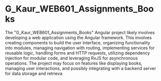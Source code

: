 # G_Kaur_WEB601_Assignments_Books
The "G_Kaur_WEB601_Assignments_Books" Angular project likely involves developing a web application using the Angular framework. This involves creating components to build the user interface, organizing functionality into modules, managing navigation with routing, implementing services for reusable logic, handling forms and HTTP requests, utilizing dependency injection for modular code, and leveraging RxJS for asynchronous operations. The project may focus on features like displaying books, managing user interactions, and possibly integrating with a backend server for data storage and retrieva
